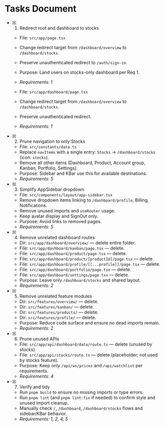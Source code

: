 # Tasks Document

- [x] 1. Redirect root and dashboard to stocks
  - File: `src/app/page.tsx`
  - Change redirect target from `/dashboard/overview` to `/dashboard/stocks`.
  - Preserve unauthenticated redirect to `/auth/sign-in`.
  - Purpose: Land users on stocks-only dashboard per Req 1.
  - _Requirements: 1_

  - File: `src/app/dashboard/page.tsx`
  - Change redirect target from `/dashboard/overview` to `/dashboard/stocks`.
  - Preserve unauthenticated redirect.
  - _Requirements: 1_

- [x] 2. Prune navigation to only Stocks
  - File: `src/constants/data.ts`
  - Replace `navItems` with a single entry: `Stocks` → `/dashboard/stocks` (icon: `stocks`).
  - Remove all other items (Dashboard, Product, Account group, Kanban, Portfolio, Settings).
  - Purpose: Sidebar and KBar use this for available destinations.
  - _Requirements: 5_

- [x] 3. Simplify AppSidebar dropdown
  - File: `src/components/layout/app-sidebar.tsx`
  - Remove dropdown items linking to `/dashboard/profile`, Billing, Notifications.
  - Remove unused imports and `useRouter` usage.
  - Keep avatar display and SignOut only.
  - Purpose: Avoid links to removed pages.
  - _Requirements: 5_

- [x] 4. Remove unrelated dashboard routes
  - Dir: `src/app/dashboard/overview/` — delete entire folder.
  - File: `src/app/dashboard/kanban/page.tsx` — delete.
  - File: `src/app/dashboard/product/page.tsx` — delete.
  - File: `src/app/dashboard/product/[productId]/page.tsx` — delete.
  - File: `src/app/dashboard/profile/[[...profile]]/page.tsx` — delete.
  - File: `src/app/dashboard/portfolio/page.tsx` — delete.
  - File: `src/app/dashboard/settings/page.tsx` — delete.
  - Purpose: Leave only `/dashboard/stocks` and shared layout.
  - _Requirements: 2_

- [x] 5. Remove unrelated feature modules
  - Dir: `src/features/overview/` — delete.
  - Dir: `src/features/kanban/` — delete.
  - Dir: `src/features/products/` — delete.
  - Dir: `src/features/profile/` — delete.
  - Purpose: Reduce code surface and ensure no dead imports remain.
  - _Requirements: 2_

- [x] 6. Prune unused APIs
  - File: `src/app/api/dashboard/data/route.ts` — delete (unused by stocks).
  - File: `src/app/api/stocks/route.ts` — delete (placeholder; not used by stocks feature).
  - Purpose: Keep only `/api/ws/prices` and `/api/watchlist` per requirements.
  - _Requirements: 4_

- [x] 7. Verify and tidy
  - Run `pnpm build` to ensure no missing imports or type errors.
  - Run `pnpm lint` (and `pnpm lint:fix` if needed) to confirm style and unused import cleanup.
  - Manually check `/`, `/dashboard`, `/dashboard/stocks` flows and sidebar/KBar behavior.
  - _Requirements: 1, 2, 4, 5_